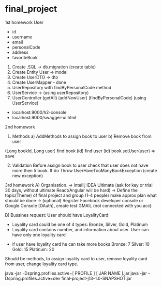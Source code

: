 # final_project

1st homework
User
* id
* username
* email
* personalCode
* address
* favoriteBook


1. Create .SQL -> db.migration (create table)
2. Create Entity User -> model 
3. Create UserDTO -> dto  
4. Create UserMapper - done
5. UserRepository with findByPersonalCode method 
6. UserService -> (using userRepository) 
7. UserController (getAll) (addNewUser) (findByPersonalCode)  (using UserService) 


- localhost:9000/h2-console
- localhost:9000/swagger-ui.html

2nd homework
1. Methods
a) AddMethods to assign book to user
b) Remove book from user

(Long bookId, Long user)
find book (id)
find user (id)
book.setUser(user) => save

2. Validation
Before assign book to user check that user does not have more then 5 book.
If do Throw UserHaveTooManyBookException (create new exception)

3rd homework
A) Organisation.
  -> Intellij IDEA Ultimate (ask for key or trial 30 days, without ultimate React/Angular will be hard)
  -> Define the topic(Theme) of final project and group (1-4 people) make approx plan what should be done
  -> (optional) Register Facebook developer console or Google Console (OAuth),
      create test GMAIL (not connected with you acc)

B) Bussines request:
User should have LoyalityCard
* Loyality card could be one of 4 types: Bronze, Silver, Gold, Platinum
* Loyality card contains number, and information about user. User can have only one loyality card

- if user have loyality card he can take more books
Bronze: 7
Silver: 10
Gold: 15
Platinum: 20

Should be methods, to assign loyality card to user, remove loyality card from user, change loyality card type.

java -jar -Dspring.profiles.active=[ PROFILE ] [ JAR NAME ].jar
java -jar -Dspring.profiles.active=dev final-project-j13-1.0-SNAPSHOT.jar
